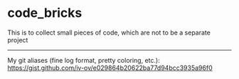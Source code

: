 code_bricks
===========

This is to collect small pieces of code, which are not to be a separate project


-----
My git aliases (fine log format, pretty coloring, etc.): https://gist.github.com/iv-ov/e029864b20622ba77d94bcc3935a96f0
